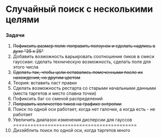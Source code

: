 # Случайный поиск с несколькими целями

### Задачи
1) ~~Пофиксить размер поля: поправить ползунок и сделать надпись в духе "25 x 25"~~
2) Добавить возможность варьировать соотношение пиков в смеси гауссиан: сделать техническую возможность, сделать поле для этого числа
3) ~~Сделать так, чтобы цели оставались помеченными после их нахождения, но другим цветом~~
4) Теория: вставить ласт правки
5) Сделать возможность рестарта со старыми начальными данными (места таргетов и место спавна точки)
6) Пофиксить баг со сменой распределений
7) ~~Поправить количество тиков на графике энтропии~~
8) Поиск по одной оси работает, когда нет галочки, а когда есть - не работает
9) Увеличить диапазон изменения дисперсии для гауссов
===========================================
8) Дизэйблить поиск по одной оси, когда таргетов много
